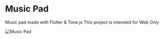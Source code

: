 # Music Pad
 Music pad made with Flutter & Tone.js
 This project is intended for Web Only

![Music Pad](https://made-with-flutter.balkanmediaapps.com/articles/1-music-pad-made-with-flutter/images/music-pad.png)